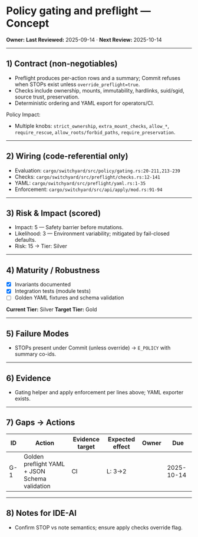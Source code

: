 # Policy gating and preflight — Concept

**Owner:** <owner>
**Last Reviewed:** 2025-09-14 · **Next Review:** 2025-10-14

---

## 1) Contract (non-negotiables)

- Preflight produces per-action rows and a summary; Commit refuses when STOPs exist unless `override_preflight=true`.
- Checks include ownership, mounts, immutability, hardlinks, suid/sgid, source trust, preservation.
- Deterministic ordering and YAML export for operators/CI.

Policy Impact:

- Multiple knobs: `strict_ownership`, `extra_mount_checks`, `allow_*`, `require_rescue`, `allow_roots/forbid_paths`, `require_preservation`.

---

## 2) Wiring (code-referential only)

- Evaluation: `cargo/switchyard/src/policy/gating.rs:20-211,213-239`
- Checks: `cargo/switchyard/src/preflight/checks.rs:12-141`
- YAML: `cargo/switchyard/src/preflight/yaml.rs:1-35`
- Enforcement: `cargo/switchyard/src/api/apply/mod.rs:91-94`

---

## 3) Risk & Impact (scored)

- Impact: 5 — Safety barrier before mutations.
- Likelihood: 3 — Environment variability; mitigated by fail-closed defaults.
- Risk: 15 → Tier: Silver

---

## 4) Maturity / Robustness

- [x] Invariants documented
- [x] Integration tests (module tests)
- [ ] Golden YAML fixtures and schema validation

**Current Tier:** Silver
**Target Tier:** Gold

---

## 5) Failure Modes

- STOPs present under Commit (unless override) → `E_POLICY` with summary co-ids.

---

## 6) Evidence

- Gating helper and apply enforcement per lines above; YAML exporter exists.

---

## 7) Gaps → Actions

| ID | Action | Evidence target | Expected effect | Owner | Due |
|----|--------|-----------------|-----------------|-------|-----|
| G-1 | Golden preflight YAML + JSON Schema validation | CI | L: 3→2 | <owner> | 2025-10-14 |

---

## 8) Notes for IDE-AI

- Confirm STOP vs note semantics; ensure apply checks override flag.
